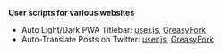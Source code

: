 **User scripts for various websites**

- Auto Light/Dark PWA Titlebar:
[user.js](https://ruukulada.github.io/UserScripts/scripts/pwa-titlebar-light-dark-auto.user.js),
[GreasyFork](https://greasyfork.org/en/scripts/534782-auto-light-dark-pwa-titlebar)
- Auto-Translate Posts on Twitter:
[user.js](https://ruukulada.github.io/UserScripts/scripts/twitter-auto-translate.user.js),
[GreasyFork](https://greasyfork.org/en/scripts/522784-auto-translate-posts-on-twitter)
